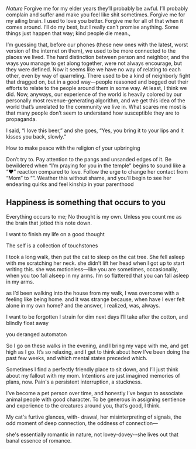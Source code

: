 *Nature*
Forgive me for my elder years
they’ll probably be awful.
I’ll probably complain and suffer and make you feel like shit sometimes.
Forgive me for my ailing brain. I used to love you better.
Forgive me for all of that when it comes around. I’ll do my best, but I really
can’t promise anything. Some things just happen that way; kind people die mean.,

I’m guessing that, before our phones (these new ones with the latest, worst version of the internet on them), we used to be more connected to the places we lived. The hard distinction between person and neighbor, and the ways you manage to get along together, were not always encourage, but they were defined. Now it seems like we have no way of relating to each other, even by way of quarreling. There used to be a kind of neighborly fight that dragged on, but in a good way—people reasoned and begged out their efforts to relate to the people around them in some way. At least, I think we did. Now, anyways, our experience of the world is heavily colored by our personally most revenue-generating algorithm, and we get this idea of the world that’s unrelated to the community we live in. What scares me most is that many people don’t seem to understand how susceptible they are to propaganda. 

I said, “I love this beer,” and 
she goes, “Yes, you bring it to your 
lips and it kisses you back, slowly.”

How to make peace with the religion of your upbringing

Don’t try to. Pay attention to the pangs and unsanded edges of it. Be bewildered when “I’m praying for you in the temple” begins to sound like a  “❤️” reaction compared to love. Follow the urge to change her contact from “Mom” to “<first><last>”. 
Weather this without shame, and you’ll begin to see her endearing quirks and feel kinship in your parenthood

## Happiness is something that occurs to you
Everything occurs to me;
No thought is my own.
Unless you count me as the brain
that jotted this note down.


I want to finish my life on a good thought

The self is a collection of touchstones

I took a long walk, then put the cat to sleep on the cat tree.
She fell asleep with me scratching her neck. she didn’t lift her head when I 
got up to start writing
this. she was motionless—like you are sometimes, occasionally, when 
you too fall alseep in my arms. I’m so flattered that you 
can fall asleep in my arms.

as I’d been walking into the house from my walk, I was overcome with a feeling like being
home. and it was strange because, when have I ever felt alone in my own home? and the answer, I 
realized, was, always.


I want to be forgotten
I strain for dim next days
I‘ll take after the cotton, and
blindly float away


you deranged automaton


So I go on these walks in the evening,
and I bring my vape with me,
and get high as I go. It’s so relaxing, and I
get to think about how I’ve been doing the past few weeks, 
and which mental states preceded which.

Sometimes I find
a perfectly friendly place to sit down, and I’ll just 
think about my fallout with my mom.
Intentions are just imagined memories of plans, now. 
Pain's a persistent interruption, a stuckness.

I’ve become a pet person over time, and honestly
I’ve begun to associate animal people with good character.
To be generous in assigning sentience and experience
to the creatures around you, that’s good, I think.

My cat's furtive glances, with-
drawal, her misinterpreting of signals, the odd 
moment of deep connection, the oddness of connection—

she's essentially romantic in nature, not 
lovey-dovey--she
lives out that banal essence of romance.